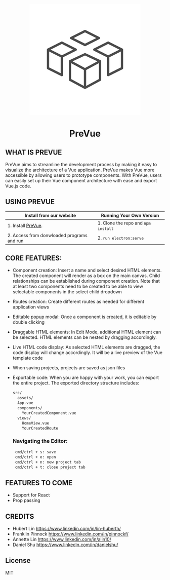 
<p align="center">
  <img width="350" src="src/assets/prevue-large.png?raw=true">
  <h1 align="center">PreVue</h1>
</p>


## WHAT IS PREVUE
PreVue aims to streamline the development process by making it easy to visualize the architecture of a Vue application. PreVue makes Vue more accessible by allowing users to prototype components. With PreVue, users can easily set up their Vue component architecture with ease and export Vue.js code.

## USING PREVUE
| Install from our website| Running Your Own Version |
| ------------- | ------------- |
| 1. Install <a href="https://www.prevue.io/">PreVue</a>. | 1. Clone the repo and ```npm install``` |
| 2. Access from donwloaded programs and run | 2. ```run electron:serve ```

## CORE FEATURES:
  - Component creation: Insert a name and select desired HTML elements. The created component will render as a box on the main canvas. Child relationships can be established during component creation. Note that at least two components need to be created to be able to view selectable components in the select child dropdown 
  - Routes creation: Create different routes as needed for different application views
  - Editable popup modal: Once a component is created, it is editable by double clicking 
  - Draggable HTML elements: In Edit Mode, additional HTML element can be selected. HTML elements can be nested by dragging accordingly.
  - Live HTML code display: As selected HTML elements are dragged, the code display will change accordingly. It will be a live preview of the Vue template code
  - When saving projects, projects are saved as json files
  - Exportable code: When you are happy with your work, you can export the entire project. The exported directory structure includes:
    ```
    src/
      assets/
      App.vue
      components/
        YourCreatedComponent.vue
      views/
        HomeView.vue
        YourCreatedRoute
     ```
  
      ### Navigating the Editor:
         cmd/ctrl + s: save
         cmd/ctrl + o: open
         cmd/ctrl + n: new project tab
         cmd/ctrl + t: close project tab
  
## FEATURES TO COME
- Support for React
- Prop passing

## CREDITS
- Hubert Lin https://www.linkedin.com/in/lin-huberth/
- Franklin Pinnock https://www.linkedin.com/in/pinnockf/
- Annette Lin https://www.linkedin.com/in/alin10/
- Daniel Shu https://www.linkedin.com/in/danielshu/

## License
MIT
